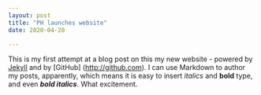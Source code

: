 ```yaml
---
layout: post
title: "PH launches website"
date: 2020-04-20

---
```


This is my first attempt at a blog post on this my new website - powered by [Jekyll](http://jekyllrb.com) and by [GitHub] (http://github.com). I can use Markdown to author my posts, apparently, which means it is easy to insert _italics_ and **bold** type, and even _**bold italics**_. What excitement.
